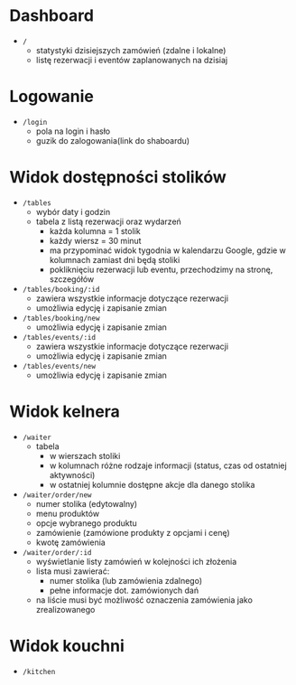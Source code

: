 # Dashboard

- `/`
  - statystyki dzisiejszych zamówień (zdalne i lokalne)
  - listę rezerwacji i eventów zaplanowanych na dzisiaj

# Logowanie

- `/login`
  - pola na login i hasło
  - guzik do zalogowania(link do shaboardu)

# Widok dostępności stolików

- `/tables`
  - wybór daty i godzin
  - tabela z listą rezerwacji oraz wydarzeń
    - każda kolumna = 1 stolik
    - każdy wiersz = 30 minut
    - ma przypominać widok tygodnia w kalendarzu Google, gdzie w kolumnach zamiast dni będą stoliki
    - pokliknięciu rezerwacji lub eventu, przechodzimy na stronę, szczegółów
- `/tables/booking/:id`
  - zawiera wszystkie informacje dotyczące rezerwacji
  - umożliwia edycję i zapisanie zmian
- `/tables/booking/new`
  - umożliwia edycję i zapisanie zmian
- `/tables/events/:id`
  - zawiera wszystkie informacje dotyczące rezerwacji
  - umożliwia edycję i zapisanie zmian
- `/tables/events/new`
  - umożliwia edycję i zapisanie zmian

# Widok kelnera

- `/waiter`
  - tabela
    - w wierszach stoliki
    - w kolumnach różne rodzaje informacji (status, czas od ostatniej aktywności)
    - w ostatniej kolumnie dostępne akcje dla danego stolika
- `/waiter/order/new`
  - numer stolika (edytowalny)
  - menu produktów
  - opcje wybranego produktu
  - zamówienie (zamówione produkty z opcjami i cenę)
  - kwotę zamówienia
- `/waiter/order/:id`
  - wyświetlanie listy zamówień w kolejności ich złożenia
  - lista musi zawierać:
    - numer stolika (lub zamówienia zdalnego)
    - pełne informacje dot. zamówionych dań
  - na liście musi być możliwość oznaczenia zamówienia jako zrealizowanego

# Widok kouchni

- `/kitchen`
